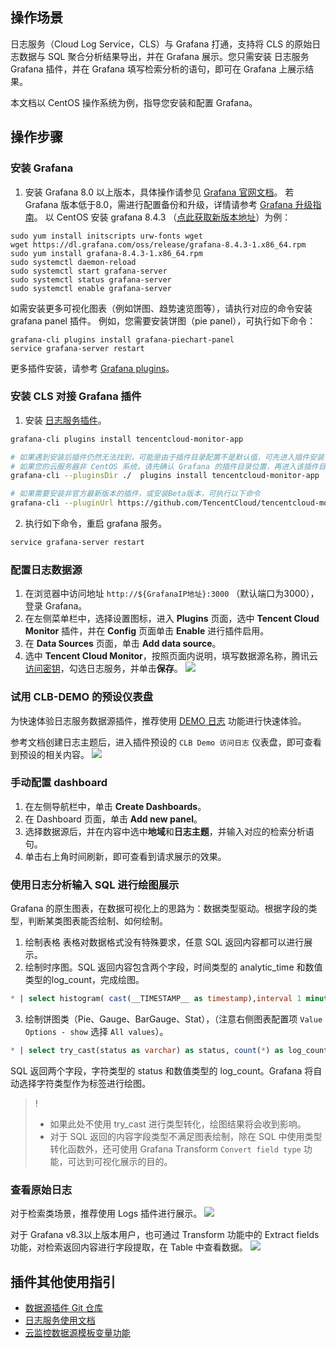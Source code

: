 ## 操作场景

日志服务（Cloud Log Service，CLS）与 Grafana 打通，支持将 CLS 的原始日志数据与 SQL 聚合分析结果导出，并在 Grafana 展示。您只需安装 日志服务 Grafana 插件，并在 Grafana 填写检索分析的语句，即可在 Grafana 上展示结果。

本文档以 CentOS 操作系统为例，指导您安装和配置 Grafana。

## 操作步骤

### 安装 Grafana

1. 安装 Grafana 8.0 以上版本，具体操作请参见 [Grafana 官网文档](https://grafana.com/docs/grafana/latest/installation/)。
若 Grafana 版本低于8.0，需进行配置备份和升级，详情请参考 [Grafana 升级指南](https://grafana.com/docs/grafana/latest/installation/upgrading/)。
以 CentOS  安装 grafana 8.4.3 （[点此获取新版本地址](https://grafana.com/grafana/download?pg=get&plcmt=selfmanaged-box1-cta1&edition=oss)）为例：
```
sudo yum install initscripts urw-fonts wget
wget https://dl.grafana.com/oss/release/grafana-8.4.3-1.x86_64.rpm
sudo yum install grafana-8.4.3-1.x86_64.rpm
sudo systemctl daemon-reload
sudo systemctl start grafana-server
sudo systemctl status grafana-server
sudo systemctl enable grafana-server
```
如需安装更多可视化图表（例如饼图、趋势速览图等），请执行对应的命令安装 grafana panel 插件。
例如，您需要安装饼图（pie panel），可执行如下命令：
```
grafana-cli plugins install grafana-piechart-panel
service grafana-server restart
```
更多插件安装，请参考 [Grafana plugins](https://grafana.com/grafana/plugins?type=panel)。


### 安装 CLS 对接 Grafana 插件

1. 安装 [日志服务插件](https://grafana.com/grafana/plugins/tencentcloud-monitor-app/)。
```sh
grafana-cli plugins install tencentcloud-monitor-app

# 如果遇到安装后插件仍然无法找到，可能是由于插件目录配置不是默认值，可先进入插件安装目录，并执行以下命令
# 如果您的云服务器非 CentOS 系统，请先确认 Grafana 的插件目录位置，再进入该插件目录进行安装。
grafana-cli --pluginsDir ./  plugins install tencentcloud-monitor-app

# 如果需要安装非官方最新版本的插件，或安装Beta版本，可执行以下命令
grafana-cli --pluginUrl https://github.com/TencentCloud/tencentcloud-monitor-grafana-app/archive/refs/tags/${VERSION}.zip plugins install tencentcloud-monitor-app
```
2. 执行如下命令，重启 grafana 服务。
```sh
service grafana-server restart
```

### 配置日志数据源

1. 在浏览器中访问地址  `http://${GrafanaIP地址}:3000` （默认端口为3000），登录 Grafana。
2. 在左侧菜单栏中，选择设置图标，进入 **Plugins** 页面，选中 **Tencent Cloud Monitor** 插件，并在 **Config** 页面单击 **Enable** 进行插件启用。
3. 在 **Data Sources** 页面，单击 **Add data source**。
4. 选中 **Tencent Cloud Monitor**，按照页面内说明，填写数据源名称，腾讯云 [访问密钥](https://console.cloud.tencent.com/cam/capi)，勾选日志服务，并单击**保存**。
![](https://qcloudimg.tencent-cloud.cn/raw/cc9c03e32dc963fbc42f7999f7098e62.png)

### 试用 CLB-DEMO 的预设仪表盘

为快速体验日志服务数据源插件，推荐使用 [DEMO 日志](https://cloud.tencent.com/document/product/614/64538) 功能进行快速体验。

参考文档创建日志主题后，进入插件预设的 `CLB Demo 访问日志` 仪表盘，即可查看到预设的相关内容。
![](https://qcloudimg.tencent-cloud.cn/raw/c07d45ab8d24ea76616fdfadb4ac1717.png)


### 手动配置 dashboard

1. 在左侧导航栏中，单击 **Create Dashboards**。
2. 在 Dashboard 页面，单击 **Add new panel**。
3. 选择数据源后，并在内容中选中**地域**和**日志主题**，并输入对应的检索分析语句。
4. 单击右上角时间刷新，即可查看到请求展示的效果。

### 使用日志分析输入 SQL 进行绘图展示

Grafana 的原生图表，在数据可视化上的思路为：数据类型驱动。根据字段的类型，判断某类图表能否绘制、如何绘制。

1. 绘制表格
表格对数据格式没有特殊要求，任意 SQL 返回内容都可以进行展示。
2. 绘制时序图。SQL 返回内容包含两个字段，时间类型的 analytic_time 和数值类型的log_count，完成绘图。
```sql
* | select histogram( cast(__TIMESTAMP__ as timestamp),interval 1 minute) as analytic_time, count(*) as log_count group by analytic_time order by analytic_time limit 1000
```
3. 绘制饼图类（Pie、Gauge、BarGauge、Stat），（注意右侧图表配置项 `Value Options - show` 选择 `All values`）。
```sql
* | select try_cast(status as varchar) as status, count(*) as log_count group by status
```
SQL 返回两个字段，字符类型的 status 和数值类型的 log_count。Grafana 将自动选择字符类型作为标签进行绘图。
>! 
> - 如果此处不使用 try_cast 进行类型转化，绘图结果将会收到影响。
> - 对于 SQL 返回的内容字段类型不满足图表绘制，除在 SQL 中使用类型转化函数外，还可使用 Grafana Transform `Convert field type` 功能，可达到可视化展示的目的。
> 


### 查看原始日志

对于检索类场景，推荐使用 Logs 插件进行展示。
![](https://qcloudimg.tencent-cloud.cn/raw/3831320ff8b9ba90a8c1a2340569b5f9.png)

对于 Grafana v8.3以上版本用户，也可通过 Transform 功能中的 Extract fields 功能，对检索返回内容进行字段提取，在 Table 中查看数据。
![](https://qcloudimg.tencent-cloud.cn/raw/1032b82797a2045fb8b17af2c32a6d6e.png)


## 插件其他使用指引
- [数据源插件 Git 仓库](https://github.com/TencentCloud/tencentcloud-monitor-grafana-app)
- [日志服务使用文档](https://github.com/TencentCloud/tencentcloud-monitor-grafana-app/blob/master/%E6%97%A5%E5%BF%97%E6%9C%8D%E5%8A%A1.md)
- [云监控数据源模板变量功能](https://cloud.tencent.com/document/product/248/54510)
